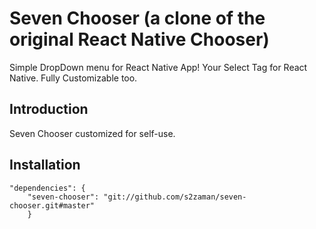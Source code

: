 # Seven Chooser (a clone of the original React Native Chooser)
Simple DropDown menu for React Native App! Your Select Tag for React Native. Fully Customizable too. 

## Introduction

Seven Chooser customized for self-use. 

## Installation
```
"dependencies": {
    "seven-chooser": "git://github.com/s2zaman/seven-chooser.git#master"
    }
```
